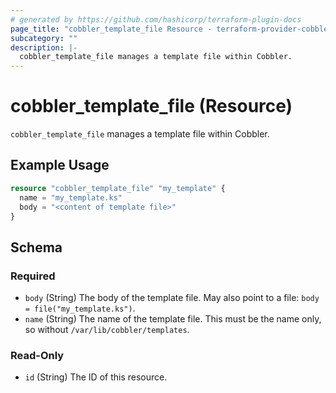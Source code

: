 ```yaml
---
# generated by https://github.com/hashicorp/terraform-plugin-docs
page_title: "cobbler_template_file Resource - terraform-provider-cobbler"
subcategory: ""
description: |-
  cobbler_template_file manages a template file within Cobbler.
---
```


# cobbler_template_file (Resource)

`cobbler_template_file` manages a template file within Cobbler.

## Example Usage

```terraform
resource "cobbler_template_file" "my_template" {
  name = "my_template.ks"
  body = "<content of template file>"
}
```

<!-- schema generated by tfplugindocs -->
## Schema

### Required

- `body` (String) The body of the template file. May also point to a file: `body = file("my_template.ks")`.
- `name` (String) The name of the template file. This must be the name only, so without `/var/lib/cobbler/templates`.

### Read-Only

- `id` (String) The ID of this resource.

